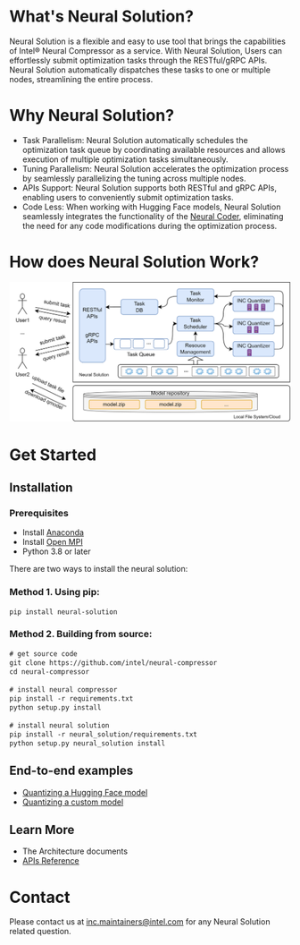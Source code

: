 # What's Neural Solution?

Neural Solution is a flexible and easy to use tool that brings the capabilities of Intel® Neural Compressor as a service. With Neural Solution, Users can effortlessly submit optimization tasks through the RESTful/gRPC APIs. Neural Solution automatically dispatches these tasks to one or multiple nodes, streamlining the entire process.

# Why Neural Solution?

- Task Parallelism: Neural Solution automatically schedules the optimization task queue by coordinating available resources and allows execution of multiple optimization tasks simultaneously.
- Tuning Parallelism: Neural Solution accelerates the optimization process by seamlessly parallelizing the tuning across multiple nodes.
- APIs Support: Neural Solution supports both RESTful and gRPC APIs, enabling users to conveniently submit optimization tasks.
- Code Less: When working with Hugging Face models, Neural Solution seamlessly integrates the functionality of the [Neural Coder](https://github.com/intel/neural-compressor/tree/master/neural_coder), eliminating the need for any code modifications during the optimization process.

# How does Neural Solution Work?
![NS-OaaS-Intro](./docs/source/imgs/NS-OaaS-Intro.png)

# Get Started
## Installation
### Prerequisites

- Install [Anaconda](https://docs.anaconda.com/free/anaconda/install/)
- Install [Open MPI](https://www.open-mpi.org/faq/?category=building#easy-build)
- Python 3.8 or later


There are two ways to install the neural solution:
### Method 1. Using pip:
```
pip install neural-solution
```

### Method 2. Building from source:
```shell
# get source code
git clone https://github.com/intel/neural-compressor
cd neural-compressor

# install neural compressor
pip install -r requirements.txt
python setup.py install

# install neural solution
pip install -r neural_solution/requirements.txt
python setup.py neural_solution install
```

## End-to-end examples
- [Quantizing a Hugging Face model](./examples/hf_models/README.md)
- [Quantizing a custom model](./examples/custom_models_optimized/tf_example1/README.md)
## Learn More
<!-- TODO more docs(Install details, API and so on...) -->

- The Architecture documents
- [APIs Reference](./docs/source/description_api.md)

# Contact

Please contact us at [inc.maintainers@intel.com](mailto:inc.maintainers@intel.com) for any Neural Solution related question.
